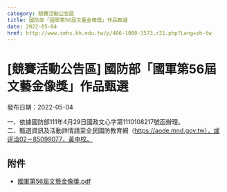 ```yaml
---
category: 競賽活動公告區
title: 國防部「國軍第56屆文藝金像獎」作品甄選
date: 2022-05-04
href: http://www.smhs.kh.edu.tw/p/406-1000-3573,r21.php?Lang=zh-tw
---
```


# [競賽活動公告區] 國防部「國軍第56屆文藝金像獎」作品甄選

發布日期：2022-05-04

一、依據國防部111年4月29日國政文心字第1110108217號函辦理。  
二、甄選資訊及活動詳情請至全民國防教育網（https://aode.mnd.gov.tw），或逕洽02－85099077，黃中校。

## 附件

- [國軍第56屆文藝金像獎.pdf](https://www.smhs.kh.edu.tw/var/file/0/1000/attach/81/pta_3351_1630837_42254.pdf)
